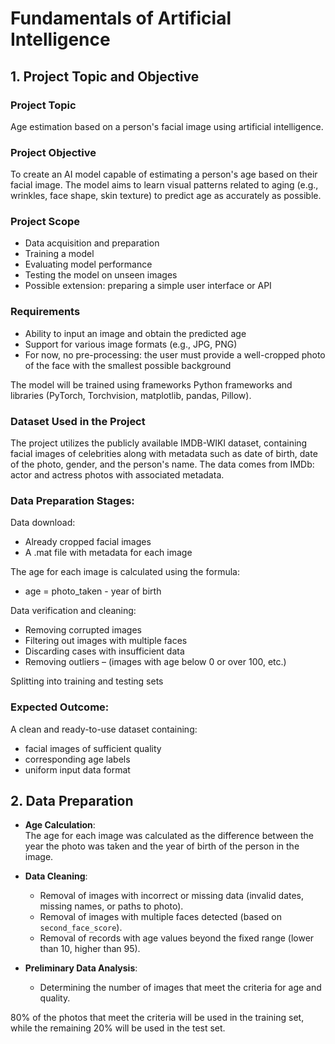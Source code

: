 # Fundamentals of Artificial Intelligence
## 1. Project Topic and Objective
### Project Topic
Age estimation based on a person's facial image using artificial intelligence.

### Project Objective
To create an AI model capable of estimating a person's age based on their facial image. The model aims to learn visual patterns related to aging (e.g., wrinkles, face shape, skin texture) to predict age as accurately as possible.

### Project Scope
- Data acquisition and preparation
- Training a model
- Evaluating model performance
- Testing the model on unseen images
- Possible extension: preparing a simple user interface or API

### Requirements
- Ability to input an image and obtain the predicted age
- Support for various image formats (e.g., JPG, PNG)
- For now, no pre-processing: the user must provide a well-cropped photo of the face with the smallest possible background

The model will be trained using frameworks Python frameworks and libraries (PyTorch, Torchvision, matplotlib, pandas, Pillow).

### Dataset Used in the Project
The project utilizes the publicly available IMDB-WIKI dataset, containing facial images of celebrities along with metadata such as date of birth, date of the photo, gender, and the person's name. The data comes from IMDb: actor and actress photos with associated metadata.

### Data Preparation Stages:
Data download:
- Already cropped facial images
- A .mat file with metadata for each image

The age for each image is calculated using the formula:
  - age = photo_taken - year of birth

Data verification and cleaning:
- Removing corrupted images
- Filtering out images with multiple faces
- Discarding cases with insufficient data
- Removing outliers – (images with age below 0 or over 100, etc.)

Splitting into training and testing sets

### Expected Outcome:
A clean and ready-to-use dataset containing:
- facial images of sufficient quality
- corresponding age labels
- uniform input data format

## 2. Data Preparation
- **Age Calculation**:  
  The age for each image was calculated as the difference between the year the photo was taken and the year of birth of the person in the image.

- **Data Cleaning**:  
  - Removal of images with incorrect or missing data (invalid dates, missing names, or paths to photo).
  - Removal of images with multiple faces detected (based on `second_face_score`).
  - Removal of records with age values beyond the fixed range (lower than 10, higher than 95).

- **Preliminary Data Analysis**:  
  - Determining the number of images that meet the criteria for age and quality.
  
80% of the photos that meet the criteria will be used in the training set, while the remaining 20% will be used in the test set.

